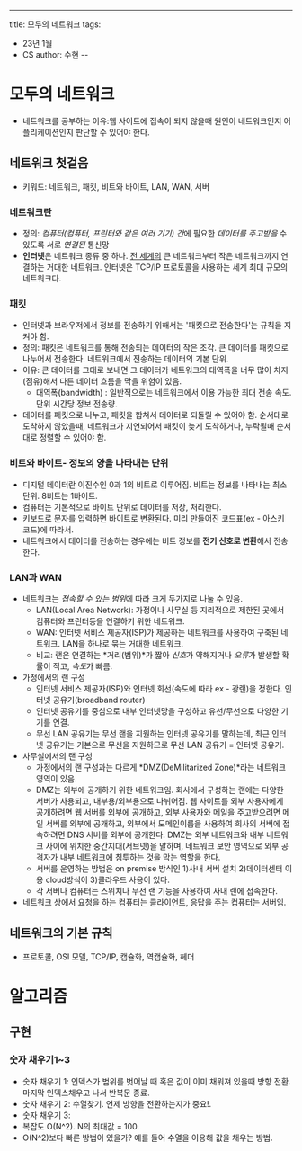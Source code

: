 ---
title: 모두의 네트워크
tags:
- 23년 1월
- CS
author: 수현
--
# 모두의 네트워크
+ 네트워크를 공부하는 이유:웹 사이트에 접속이 되지 않을때 원인이 네트워크인지 어플리케이션인지 판단할 수 있어야 한다.
## 네트워크 첫걸음
+ 키워드: 네트워크, 패킷, 비트와 바이트, LAN, WAN, 서버
### 네트워크란
+ 정의: *컴퓨터(컴퓨터, 프린터와 같은 여러 기기) 간*에 필요한 *데이터를 주고받을* 수 있도록 서로 *연결된* 통신망
+ **인터넷**은 네트워크 종류 중 하나. <u>전 세계의</u> 큰 네트워크부터 작은 네트워크까지 연결하는 거대한 네트워크. 인터넷은 TCP/IP 프로토콜을 사용하는 세계 최대 규모의 네트워크다.
### 패킷
+ 인터넷과 브라우저에서 정보를 전송하기 위해서는 '패킷으로 전송한다'는 규칙을 지켜야 함.
+ 정의: 패킷은 네트워크를 통해 전송되는 데이터의 작은 조각. 큰 데이터를 패킷으로 나누어서 전송한다. 네트워크에서 전송하는 데이터의 기본 단위.
+ 이유: 큰 데이터를 그대로 보내면 그 데이터가 네트워크의 대역폭을 너무 많이 차지(점유)해서 다른 데이터 흐름을 막을 위험이 있음.
    +  대역폭(bandwidth) : 일반적으로는 네트워크에서 이용 가능한 최대 전송 속도. 단위 시간당 정보 전송량. 
+ 데이터를 패킷으로 나누고, 패킷을 합쳐서 데이터로 되돌릴 수 있어야 함. 순서대로 도착하지 않았을때, 네트워크가 지연되어서 패킷이 늦게 도착하거나, 누락될때 순서대로 정렬할 수 있어야 함.
### 비트와 바이트- 정보의 양을 나타내는 단위
+ 디지털 데이터란 이진수인 0과 1의 비트로 이루어짐. 비트는 정보를 나타내는 최소 단위. 8비트는 1바이트. 
+ 컴퓨터는 기본적으로 바이트 단위로 데이터를 저장, 처리한다.
+ 키보드로 문자를 입력하면 바이트로 변환된다. 미리 만들어진 코드표(ex - 아스키 코드)에 따라서.
+ 네트워크에서 데이터를 전송하는 경우에는 비트 정보를 **전기 신호로 변환**해서 전송한다.

### LAN과 WAN
+ 네트워크는 *접속할 수 있는 범위*에 따라 크게 두가지로 나눌 수 있음. 
    + LAN(Local Area Network): 가정이나 사무실 등 지리적으로 제한된 곳에서 컴퓨터와 프린터등을 연결하기 위한 네트워크. 
    + WAN: 인터넷 서비스 제공자(ISP)가 제공하는 네트워크를 사용하여 구축된 네트워크. LAN을 하나로 묶는 거대한 네트워크.
    + 비교: 랜은 연결하는 *거리(범위)*가 짧아 *신호*가 약해지거나 *오류*가 발생할 확률이 적고, *속도*가 빠름.
+ 가정에서의 랜 구성
    + 인터넷 서비스 제공자(ISP)와 인터넷 회선(속도에 따라 ex - 광랜)을 정한다. 인터넷 공유기(broadband router)
    + 인터넷 공유기를 중심으로 내부 인터넷망을 구성하고 유선/무선으로 다양한 기기를 연결.
    + 무선 LAN 공유기는 무선 랜을 지원하는 인터넷 공유기를 말하는데, 최근 인터넷 공유기는 기본으로 무선을 지원하므로 무선 LAN 공유기 = 인터넷 공유기.
+ 사무실에서의 랜 구성
    + 가정에서의 랜 구성과는 다르게 *DMZ(DeMilitarized Zone)*라는 네트워크 영역이 있음.
    + DMZ는 외부에 공개하기 위한 네트워크임. 회사에서 구성하는 랜에는 다양한 서버가 사용되고, 내부용/외부용으로 나뉘어짐. 웹 사이트를 외부 사용자에게 공개하려면 웹 서버를 외부에 공개하고, 외부 사용자와 메일을 주고받으려면 메일 서버를 외부에 공개하고, 외부에서 도메인이름을 사용하여 회사의 서버에  접속하려면 DNS 서버를 외부에 공개한다. DMZ는 외부 네트워크와 내부 네트워크 사이에 위치한 중간지대(서브넷)을 말하며, 네트워크 보안 영역으로 외부 공격자가 내부 네트워크에 침투하는 것을 막는 역할을 한다.
    + 서버를 운영하는 방법은 on premise 방식인 1)사내 서버 설치 2)데이터센터 이용 cloud방식이 3)클라우드 사용이 있다.
    + 각 서버나 컴퓨터는 스위치나 무선 랜 기능을 사용하여 사내 랜에 접속한다.
+ 네트워크 상에서 요청을 하는 컴퓨터는 클라이언트, 응답을 주는 컵퓨터는 서버임.


## 네트워크의 기본 규칙
+ 프로토콜, OSI 모델, TCP/IP, 캡슐화, 역캡슐화, 헤더


# 알고리즘
## 구현
### 숫자 채우기1~3
+ 숫자 채우기 1: 인덱스가 범위를 벗어날 때 혹은 값이 이미 채워져 있을때 방향 전환. 마지막 인덱스채우고 나서 반복문 종료.
+ 숫자 채우기 2: 수열찾기. 언제 방향을 전환하는지가 중요!.
+ 숫자 채우기 3:
+ 복잡도 O(N^2). N의 최대값 = 100.
+ O(N^2)보다 빠른 방법이 있을가? 예를 들어 수열을 이용해 값을 채우는 방법.
